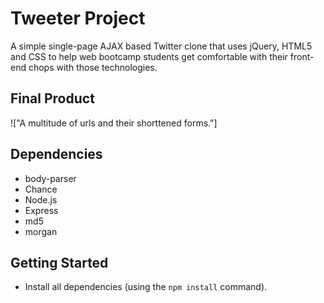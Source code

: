 # Tweeter Project

A simple single-page AJAX based Twitter clone that uses jQuery, HTML5 and CSS to help web bootcamp students get comfortable with their front-end chops with those technologies.

## Final Product

!["A multitude of urls and their shorttened forms."]



## Dependencies

- body-parser
- Chance
- Node.js
- Express
- md5
- morgan

## Getting Started

- Install all dependencies (using the `npm install` command).